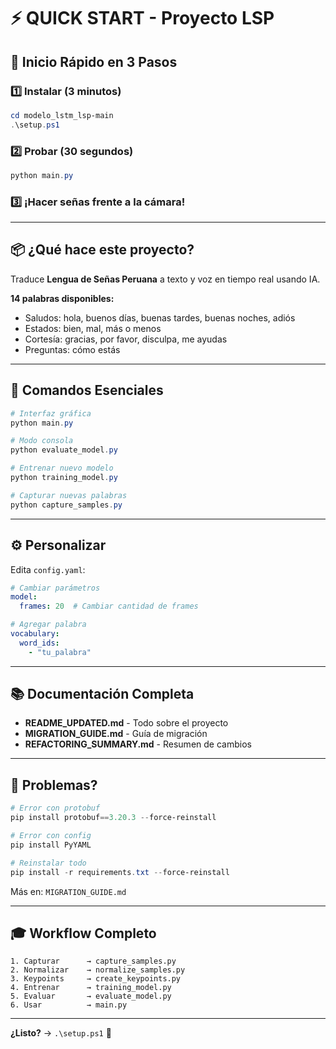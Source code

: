 # ⚡ QUICK START - Proyecto LSP

## 🚀 Inicio Rápido en 3 Pasos

### 1️⃣ Instalar (3 minutos)

```powershell
cd modelo_lstm_lsp-main
.\setup.ps1
```

### 2️⃣ Probar (30 segundos)

```powershell
python main.py
```

### 3️⃣ ¡Hacer señas frente a la cámara!

---

## 📦 ¿Qué hace este proyecto?

Traduce **Lengua de Señas Peruana** a texto y voz en tiempo real usando IA.

**14 palabras disponibles:**
- Saludos: hola, buenos días, buenas tardes, buenas noches, adiós
- Estados: bien, mal, más o menos  
- Cortesía: gracias, por favor, disculpa, me ayudas
- Preguntas: cómo estás

---

## 🎯 Comandos Esenciales

```powershell
# Interfaz gráfica
python main.py

# Modo consola
python evaluate_model.py

# Entrenar nuevo modelo
python training_model.py

# Capturar nuevas palabras
python capture_samples.py
```

---

## ⚙️ Personalizar

Edita `config.yaml`:

```yaml
# Cambiar parámetros
model:
  frames: 20  # Cambiar cantidad de frames

# Agregar palabra
vocabulary:
  word_ids:
    - "tu_palabra"
```

---

## 📚 Documentación Completa

- **README_UPDATED.md** - Todo sobre el proyecto
- **MIGRATION_GUIDE.md** - Guía de migración
- **REFACTORING_SUMMARY.md** - Resumen de cambios

---

## 🐛 Problemas?

```powershell
# Error con protobuf
pip install protobuf==3.20.3 --force-reinstall

# Error con config
pip install PyYAML

# Reinstalar todo
pip install -r requirements.txt --force-reinstall
```

Más en: `MIGRATION_GUIDE.md`

---

## 🎓 Workflow Completo

```
1. Capturar      → capture_samples.py
2. Normalizar    → normalize_samples.py  
3. Keypoints     → create_keypoints.py
4. Entrenar      → training_model.py
5. Evaluar       → evaluate_model.py
6. Usar          → main.py
```

---

**¿Listo?** → `.\setup.ps1` 🚀

